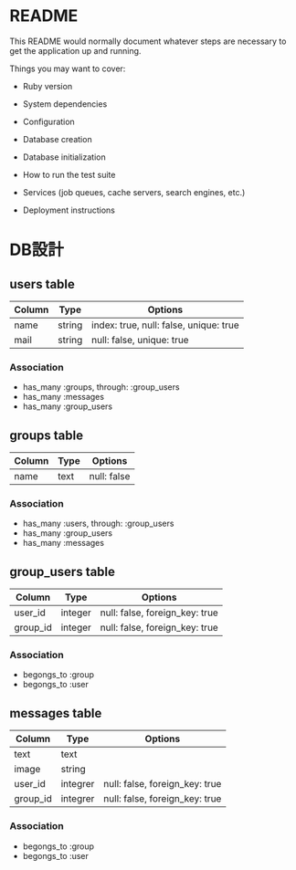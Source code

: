 # README

This README would normally document whatever steps are necessary to get the
application up and running.

Things you may want to cover:

* Ruby version

* System dependencies

* Configuration

* Database creation

* Database initialization

* How to run the test suite

* Services (job queues, cache servers, search engines, etc.)

* Deployment instructions

# DB設計

## users table

|Column|Type|Options|
|------|----|-------|
|name|string|index: true, null: false, unique: true|
|mail|string|null: false, unique: true|

### Association
- has_many :groups, through: :group_users
- has_many :messages
- has_many :group_users


## groups table

|Column|Type|Options|
|------|----|-------|
|name|text|null: false|

### Association
- has_many :users, through: :group_users
- has_many :group_users
- has_many :messages


## group_users table

|Column|Type|Options|
|------|----|-------|
|user_id|integer|null: false, foreign_key: true|
|group_id|integer|null: false, foreign_key: true|

### Association
- begongs_to :group
- begongs_to :user


## messages table

|Column|Type|Options|
|------|----|-------|
|text|text||
|image|string||
|user_id|integrer|null: false, foreign_key: true|
|group_id|integrer|null: false, foreign_key: true|

### Association
- begongs_to :group
- begongs_to :user
